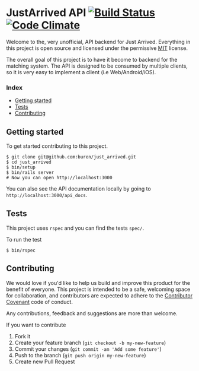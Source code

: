 # JustArrived API [![Build Status](https://travis-ci.org/buren/just_arrived.svg?branch=master)](https://travis-ci.org/buren/just_arrived) [![Code Climate](https://codeclimate.com/github/buren/just_arrived/badges/gpa.svg)](https://codeclimate.com/github/buren/just_arrived)

Welcome to the, very unofficial, API backend for Just Arrived. Everything in this
project is open source and licensed under the permissive [MIT](LICENSE.txt) license.

The overall goal of this project is to have it become to backend for the matching
system. The API is designed to be consumed by multiple clients, so it is very
easy to implement a client (i.e Web/Android/iOS).

### Index

* [Getting started](#getting-started)
* [Tests](#tests)
* [Contributing](#contributing)

## Getting started

To get started contributing to this project.

```
$ git clone git@github.com:buren/just_arrived.git
$ cd just_arrived
$ bin/setup
$ bin/rails server
# Now you can open http://localhost:3000
```

You can also see the API documentation locally by going to `http://localhost:3000/api_docs`.

## Tests

This project uses `rspec` and you can find the tests `spec/`.

To run the test

```
$ bin/rspec
```

## Contributing

We would love if you'd like to help us build and improve this product for the
benefit of everyone. This project is intended to be a safe, welcoming space for collaboration, and contributors are expected to adhere to the [Contributor Covenant](http://contributor-covenant.org/) code of conduct.

Any contributions, feedback and suggestions are more than welcome.

If you want to contribute

1. Fork it
2. Create your feature branch (`git checkout -b my-new-feature`)
3. Commit your changes (`git commit -am 'Add some feature'`)
4. Push to the branch (`git push origin my-new-feature`)
5. Create new Pull Request
